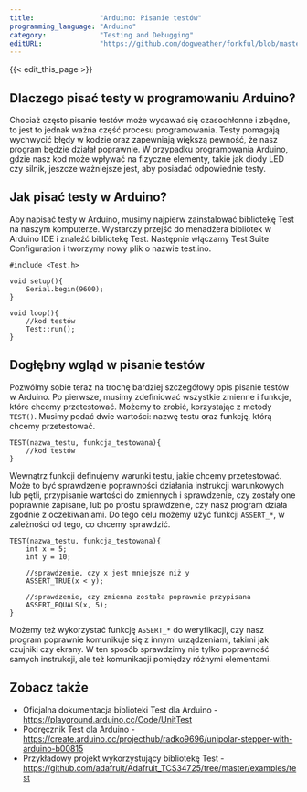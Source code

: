 ```yaml
---
title:                "Arduino: Pisanie testów"
programming_language: "Arduino"
category:             "Testing and Debugging"
editURL:              "https://github.com/dogweather/forkful/blob/master/content/pl/arduino/writing-tests.md"
---
```


{{< edit_this_page >}}

## Dlaczego pisać testy w programowaniu Arduino?

Chociaż często pisanie testów może wydawać się czasochłonne i zbędne, to jest to jednak ważna część procesu programowania. Testy pomagają wychwycić błędy w kodzie oraz zapewniają większą pewność, że nasz program będzie działał poprawnie. W przypadku programowania Arduino, gdzie nasz kod może wpływać na fizyczne elementy, takie jak diody LED czy silnik, jeszcze ważniejsze jest, aby posiadać odpowiednie testy.

## Jak pisać testy w Arduino?

Aby napisać testy w Arduino, musimy najpierw zainstalować bibliotekę Test na naszym komputerze. Wystarczy przejść do menadżera bibliotek w Arduino IDE i znaleźć bibliotekę Test. Następnie włączamy Test Suite Configuration i tworzymy nowy plik o nazwie test.ino.

```Arduino
#include <Test.h>

void setup(){
    Serial.begin(9600);
}

void loop(){
    //kod testów
    Test::run();
}
```

## Dogłębny wgląd w pisanie testów

Pozwólmy sobie teraz na trochę bardziej szczegółowy opis pisanie testów w Arduino. Po pierwsze, musimy zdefiniować wszystkie zmienne i funkcje, które chcemy przetestować. Możemy to zrobić, korzystając z metody `TEST()`. Musimy podać dwie wartości: nazwę testu oraz funkcję, którą chcemy przetestować.

```Arduino
TEST(nazwa_testu, funkcja_testowana){ 
    //kod testów
}
```

Wewnątrz funkcji definujemy warunki testu, jakie chcemy przetestować. Może to być sprawdzenie poprawności działania instrukcji warunkowych lub pętli, przypisanie wartości do zmiennych i sprawdzenie, czy zostały one poprawnie zapisane, lub po prostu sprawdzenie, czy nasz program działa zgodnie z oczekiwaniami. Do tego celu możemy użyć funkcji `ASSERT_*`, w zależności od tego, co chcemy sprawdzić.

```Arduino
TEST(nazwa_testu, funkcja_testowana){
    int x = 5;
    int y = 10;
    
    //sprawdzenie, czy x jest mniejsze niż y
    ASSERT_TRUE(x < y);
    
    //sprawdzenie, czy zmienna została poprawnie przypisana
    ASSERT_EQUALS(x, 5);
}
```

Możemy też wykorzystać funkcję `ASSERT_*` do weryfikacji, czy nasz program poprawnie komunikuje się z innymi urządzeniami, takimi jak czujniki czy ekrany. W ten sposób sprawdzimy nie tylko poprawność samych instrukcji, ale też komunikacji pomiędzy różnymi elementami.

## Zobacz także

- Oficjalna dokumentacja biblioteki Test dla Arduino - https://playground.arduino.cc/Code/UnitTest
- Podręcznik Test dla Arduino - https://create.arduino.cc/projecthub/radko9696/unipolar-stepper-with-arduino-b00815
- Przykładowy projekt wykorzystujący bibliotekę Test - https://github.com/adafruit/Adafruit_TCS34725/tree/master/examples/test